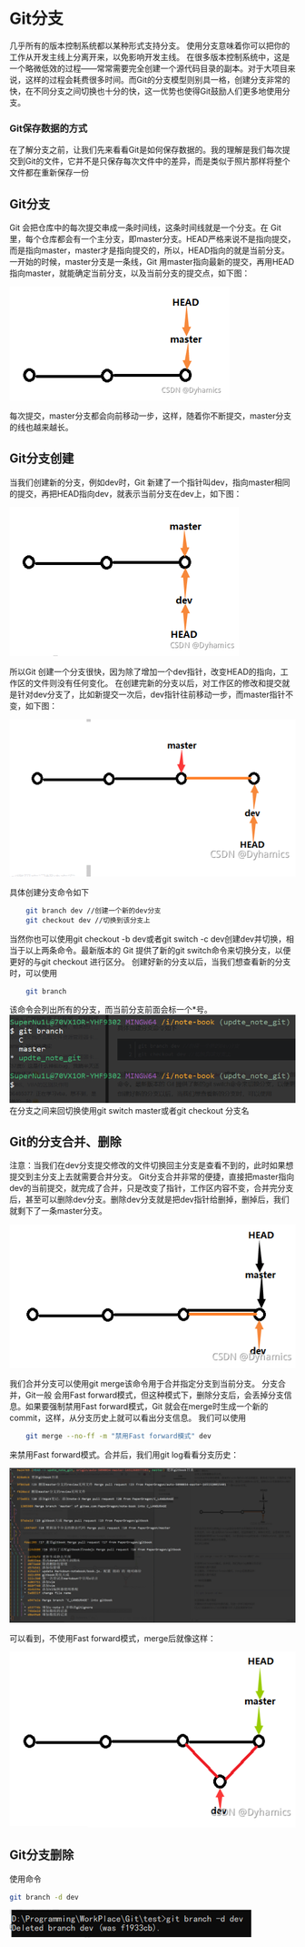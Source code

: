 # Git分支

几乎所有的版本控制系统都以某种形式支持分支。 使用分支意味着你可以把你的工作从开发主线上分离开来，以免影响开发主线。 在很多版本控制系统中，这是一个略微低效的过程——常常需要完全创建一个源代码目录的副本。对于大项目来说，这样的过程会耗费很多时间。而Git的分支模型则别具一格，创建分支非常的快，在不同分支之间切换也十分的快，这一优势也使得Git鼓励人们更多地使用分支。

### Git保存数据的方式

在了解分支之前，让我们先来看看Git是如何保存数据的。我的理解是我们每次提交到Git的文件，它并不是只保存每次文件中的差异，而是类似于照片那样将整个文件都在重新保存一份

## Git分支

Git 会把仓库中的每次提交串成一条时间线，这条时间线就是一个分支。在 Git 里，每个仓库都会有一个主分支，即master分支。HEAD严格来说不是指向提交，而是指向master，master才是指向提交的，所以，HEAD指向的就是当前分支。
一开始的时候，master分支是一条线，Git 用master指向最新的提交，再用HEAD指向master，就能确定当前分支，以及当前分支的提交点，如下图：

![在这里插入图片描述](Git%E5%88%86%E6%94%AF%E7%AE%A1%E7%90%86%E5%90%88%E5%B9%B6%E4%B8%8E%E5%88%A0%E9%99%A4%E5%91%BD%E4%BB%A4.assets/16513693237692.png)

每次提交，master分支都会向前移动一步，这样，随着你不断提交，master分支的线也越来越长。

## Git分支创建

当我们创建新的分支，例如dev时，Git 新建了一个指针叫dev，指向master相同的提交，再把HEAD指向dev，就表示当前分支在dev上，如下图：

![image-20220501094306011](Git%E5%88%86%E6%94%AF%E7%AE%A1%E7%90%86%E5%90%88%E5%B9%B6%E4%B8%8E%E5%88%A0%E9%99%A4%E5%91%BD%E4%BB%A4.assets/image-20220501094306011.png)

所以Git 创建一个分支很快，因为除了增加一个dev指针，改变HEAD的指向，工作区的文件则没有任何变化。
在创建完新的分支以后，对工作区的修改和提交就是针对dev分支了，比如新提交一次后，dev指针往前移动一步，而master指针不变，如下图：

![image-20220501094410400](Git%E5%88%86%E6%94%AF%E7%AE%A1%E7%90%86%E5%90%88%E5%B9%B6%E4%B8%8E%E5%88%A0%E9%99%A4%E5%91%BD%E4%BB%A4.assets/image-20220501094410400.png)

具体创建分支命令如下

```bash
    git branch dev //创建一个新的dev分支
    git checkout dev //切换到该分支上
```

当然你也可以使用git checkout -b dev或者git switch -c dev创建dev并切换，相当于以上两条命令。最新版本的 Git 提供了新的git switch命令来切换分支，以便更好的与git checkout 进行区分。
创建好新的分支以后，当我们想查看新的分支时，可以使用


```bash
    git branch
```

该命令会列出所有的分支，而当前分支前面会标一个*号。
![image-20220501094442966](Git%E5%88%86%E6%94%AF%E7%AE%A1%E7%90%86%E5%90%88%E5%B9%B6%E4%B8%8E%E5%88%A0%E9%99%A4%E5%91%BD%E4%BB%A4.assets/image-20220501094442966.png)
在分支之间来回切换使用git switch master或者git checkout 分支名

## Git的分支合并、删除

注意：当我们在dev分支提交修改的文件切换回主分支是查看不到的，此时如果想提交到主分支上去就需要合并分支。
Git分支合并非常的便捷，直接把master指向dev的当前提交，就完成了合并，只是改变了指针，工作区内容不变，合并完分支后，甚至可以删除dev分支。删除dev分支就是把dev指针给删掉，删掉后，我们就剩下了一条master分支。

![image-20220501094456380](Git%E5%88%86%E6%94%AF%E7%AE%A1%E7%90%86%E5%90%88%E5%B9%B6%E4%B8%8E%E5%88%A0%E9%99%A4%E5%91%BD%E4%BB%A4.assets/image-20220501094456380.png)

我们合并分支可以使用git merge该命令用于合并指定分支到当前分支。
分支合并，Git一般 会用Fast forward模式，但这种模式下，删除分支后，会丢掉分支信息。如果要强制禁用Fast forward模式，Git 就会在merge时生成一个新的commit，这样，从分支历史上就可以看出分支信息。
我们可以使用


```bash
    git merge --no-ff -m "禁用Fast forward模式" dev
```

来禁用Fast forward模式。合并后，我们用git log看看分支历史：

![image-20220501094710786](Git%E5%88%86%E6%94%AF%E7%AE%A1%E7%90%86%E5%90%88%E5%B9%B6%E4%B8%8E%E5%88%A0%E9%99%A4%E5%91%BD%E4%BB%A4.assets/image-20220501094710786.png)

可以看到，不使用Fast forward模式，merge后就像这样：

![image-20220501094728685](Git%E5%88%86%E6%94%AF%E7%AE%A1%E7%90%86%E5%90%88%E5%B9%B6%E4%B8%8E%E5%88%A0%E9%99%A4%E5%91%BD%E4%BB%A4.assets/image-20220501094728685.png)

## Git分支删除

使用命令

```bash
git branch -d dev
```

![image-20220501094741087](Git%E5%88%86%E6%94%AF%E7%AE%A1%E7%90%86%E5%90%88%E5%B9%B6%E4%B8%8E%E5%88%A0%E9%99%A4%E5%91%BD%E4%BB%A4.assets/image-20220501094741087.png)
